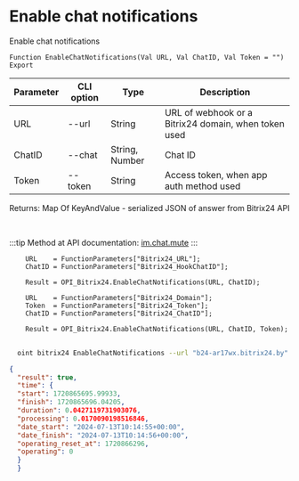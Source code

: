 ﻿---
sidebar_position: 12
---

# Enable chat notifications
 Enable chat notifications



`Function EnableChatNotifications(Val URL, Val ChatID, Val Token = "") Export`

  | Parameter | CLI option | Type | Description |
  |-|-|-|-|
  | URL | --url | String | URL of webhook or a Bitrix24 domain, when token used |
  | ChatID | --chat | String, Number | Chat ID |
  | Token | --token | String | Access token, when app auth method used |

  
  Returns:  Map Of KeyAndValue - serialized JSON of answer from Bitrix24 API

<br/>

:::tip
Method at API documentation: [im.chat.mute](https://dev.1c-bitrix.ru/learning/course/?COURSE_ID=93&LESSON_ID=11473)
:::
<br/>


```bsl title="Code example"
    URL    = FunctionParameters["Bitrix24_URL"];
    ChatID = FunctionParameters["Bitrix24_HookChatID"];

    Result = OPI_Bitrix24.EnableChatNotifications(URL, ChatID);

    URL    = FunctionParameters["Bitrix24_Domain"];
    Token  = FunctionParameters["Bitrix24_Token"];
    ChatID = FunctionParameters["Bitrix24_ChatID"];

    Result = OPI_Bitrix24.EnableChatNotifications(URL, ChatID, Token);
```



```sh title="CLI command example"
    
  oint bitrix24 EnableChatNotifications --url "b24-ar17wx.bitrix24.by" --chat "452" --token "fe3fa966006e9f06006b12e400000001000..."

```

```json title="Result"
{
  "result": true,
  "time": {
  "start": 1720865695.99933,
  "finish": 1720865696.04205,
  "duration": 0.0427119731903076,
  "processing": 0.0170090198516846,
  "date_start": "2024-07-13T10:14:55+00:00",
  "date_finish": "2024-07-13T10:14:56+00:00",
  "operating_reset_at": 1720866296,
  "operating": 0
  }
  }
```
